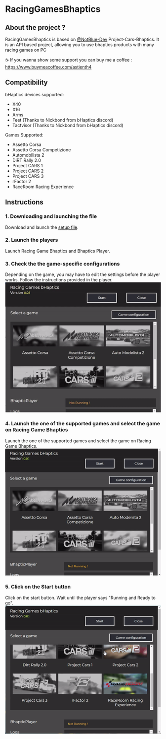 # RacingGamesBhaptics
## About the project ?

RacingGamesBhaptics is based on [@NotBlue-Dev](https://github.com/NotBlue-Dev/) Project-Cars-Bhaptics.
It is an API based project, allowing you to use bhaptics products with many racing games on PC

☕  If you wanna show some support you can buy me a coffee : https://www.buymeacoffee.com/astienth4

## Compatibility

bHaptics devices supported:
- X40
- X16
- Arms
- Feet (Thanks to Nickbond from bHaptics discord)
- Tactvisor (Thanks to Nickbond from bHaptics discord)

Games Supported: 
- Assetto Corsa
- Assetto Corsa Competizione
- Automobilista 2
- DiRT Rally 2.0
- Project CARS 1
- Project CARS 2
- Project CARS 3
- rFactor 2
- RaceRoom Racing Experience

## Instructions

### 1. Downloading and launching the file
Download and launch the <a href="https://github.com/Astienth/RacingGamesBhaptics/releases/download/0.0.1/racingbhaptics.Setup.0.0.1.exe">setup file</a>.<br/>


### 2. Launch the players
Launch Racing Game Bhaptics and Bhaptics Player. <br/>


### 3. Check the the game-specific configurations
Depending on the game, you may have to edit the settings before the player works. Follow the instructions provided in the player. <br/>
<img src="RacingBhaptics3.gif" alt="RacingbHaptics3" border="0" />


### 4. Launch the one of the supported  games and select the game on Racing Game Bhaptics
Launch the one of the supported games and select the game on Racing Game Bhaptics.<br/>
<img src = "RacingBhaptics2.gif" alt="RacingbHaptics2" border="0" />


### 5. Click on the Start button
Click on the start button. Wait until the player says "Running and Ready to go".<br/>
<img src="RacingBhaptics.gif" alt="RacingbHaptics" border="0" />


